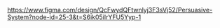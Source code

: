 https://www.figma.com/design/QcFwydQFtwnlyj3F3sVj52/Persuasive-System?node-id=25-3&t=S6ik05iIrYFU5Yyp-1
